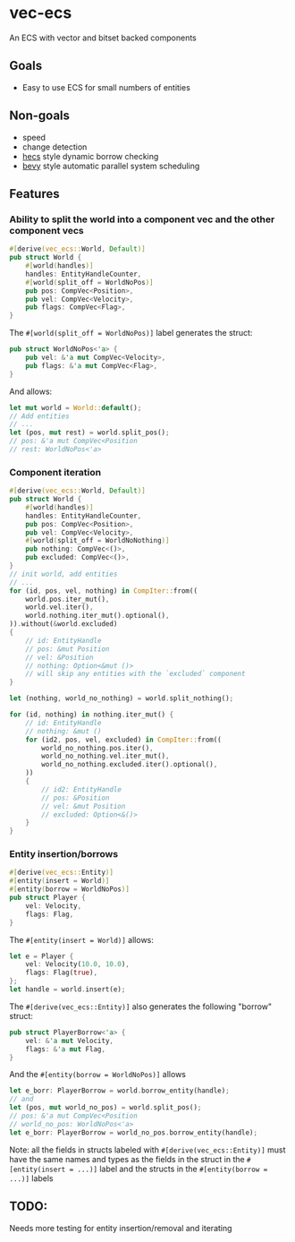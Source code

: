 # vec-ecs
An ECS with vector and bitset backed components

## Goals
* Easy to use ECS for small numbers of entities

## Non-goals
* speed
* change detection
* [hecs](https://github.com/Ralith/hecs) style dynamic borrow checking
* [bevy](https://github.com/bevyengine/bevy) style automatic parallel system scheduling


## Features
### Ability to split the world into a component vec and the other component vecs
```rust
#[derive(vec_ecs::World, Default)]
pub struct World {
    #[world(handles)]
    handles: EntityHandleCounter,
    #[world(split_off = WorldNoPos)]
    pub pos: CompVec<Position>,
    pub vel: CompVec<Velocity>,
    pub flags: CompVec<Flag>,
}
```
The `#[world(split_off = WorldNoPos)]` label generates the struct:
```rust
pub struct WorldNoPos<'a> {
    pub vel: &'a mut CompVec<Velocity>,
    pub flags: &'a mut CompVec<Flag>,
}
```
And allows:
```rust
let mut world = World::default();
// Add entities
// ...
let (pos, mut rest) = world.split_pos();
// pos: &'a mut CompVec<Position
// rest: WorldNoPos<'a>
```

### Component iteration
```rust
#[derive(vec_ecs::World, Default)]
pub struct World {
    #[world(handles)]
    handles: EntityHandleCounter,
    pub pos: CompVec<Position>,
    pub vel: CompVec<Velocity>,
    #[world(split_off = WorldNoNothing)]
    pub nothing: CompVec<()>,
    pub excluded: CompVec<()>,
}
// init world, add entities
// ...
for (id, pos, vel, nothing) in CompIter::from((
    world.pos.iter_mut(),
    world.vel.iter(),
    world.nothing.iter_mut().optional(),
)).without(&world.excluded)
{
    // id: EntityHandle
    // pos: &mut Position
    // vel: &Position
    // nothing: Option<&mut ()>
    // will skip any entities with the `excluded` component
}

let (nothing, world_no_nothing) = world.split_nothing();

for (id, nothing) in nothing.iter_mut() {
    // id: EntityHandle
    // nothing: &mut ()
    for (id2, pos, vel, excluded) in CompIter::from((
        world_no_nothing.pos.iter(),
        world_no_nothing.vel.iter_mut(),
        world_no_nothing.excluded.iter().optional(),
    ))
    {
        // id2: EntityHandle
        // pos: &Position
        // vel: &mut Position
        // excluded: Option<&()>
    }
}
```

### Entity insertion/borrows
```rust
#[derive(vec_ecs::Entity)]
#[entity(insert = World)]
#[entity(borrow = WorldNoPos)]
pub struct Player {
    vel: Velocity,
    flags: Flag,
}
```
The `#[entity(insert = World)]` allows:
```rust
let e = Player {
    vel: Velocity(10.0, 10.0),
    flags: Flag(true),
};
let handle = world.insert(e);
```

The `#[derive(vec_ecs::Entity)]` also generates the following "borrow" struct:
```rust
pub struct PlayerBorrow<'a> {
    vel: &'a mut Velocity,
    flags: &'a mut Flag,
}
```
And the `#[entity(borrow = WorldNoPos)]` allows
```rust
let e_borr: PlayerBorrow = world.borrow_entity(handle);
// and
let (pos, mut world_no_pos) = world.split_pos();
// pos: &'a mut CompVec<Position
// world_no_pos: WorldNoPos<'a>
let e_borr: PlayerBorrow = world_no_pos.borrow_entity(handle);
```

Note: all the fields in structs labeled with `#[derive(vec_ecs::Entity)]` must have the same names and types as the fields in the struct in the `#[entity(insert = ...)]` label and the structs in the `#[entity(borrow = ...)]` labels

## TODO:
Needs more testing for entity insertion/removal and iterating

